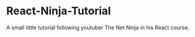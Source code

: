# React-Ninja-Tutorial
A small little tutorial following youtuber The Net Ninja in his React course.
